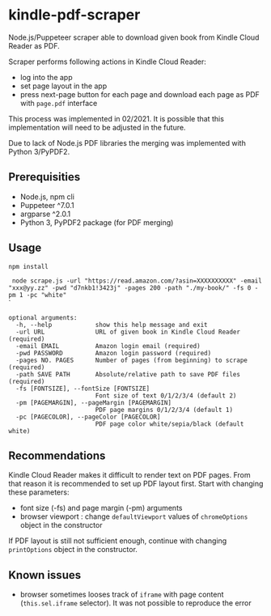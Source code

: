# kindle-pdf-scraper
Node.js/Puppeteer scraper able to download given book from Kindle Cloud Reader as PDF.  

Scraper performs following actions in Kindle Cloud Reader:
- log into the app
- set page layout in the app
- press next-page button for each page and download each page as PDF with `page.pdf` interface  

This process was implemented in 02/2021. It is possible that this implementation will need to be adjusted in the future.  

Due to lack of Node.js PDF libraries the merging was implemented with Python 3/PyPDF2.

## Prerequisities
- Node.js, npm cli
- Puppeteer ^7.0.1
- argparse ^2.0.1
- Python 3, PyPDF2 package (for PDF merging)


## Usage
`npm install`  

`
node scrape.js -url "https://read.amazon.com/?asin=XXXXXXXXXX" -email "xxx@yy.zz" -pwd "d7nkb1!3423j" -pages 200 -path "./my-book/" -fs 0 -pm 1 -pc "white"`  
`
```
optional arguments:  
  -h, --help            show this help message and exit
  -url URL              URL of given book in Kindle Cloud Reader (required)
  -email EMAIL          Amazon login email (required)
  -pwd PASSWORD         Amazon login password (required)
  -pages NO. PAGES      Number of pages (from beginning) to scrape (required)
  -path SAVE PATH       Absolute/relative path to save PDF files (required)
  -fs [FONTSIZE], --fontSize [FONTSIZE]
                        Font size of text 0/1/2/3/4 (default 2)
  -pm [PAGEMARGIN], --pageMargin [PAGEMARGIN]
                        PDF page margins 0/1/2/3/4 (default 1)
  -pc [PAGECOLOR], --pageColor [PAGECOLOR]
                        PDF page color white/sepia/black (default white)
 ```
 
 ## Recommendations
 Kindle Cloud Reader makes it difficult to render text on PDF pages. From that reason it is recommended to set up PDF layout first. Start with changing these parameters:
 - font size (-fs) and page margin (-pm) arguments
 - browser viewport : change `defaultViewport` values of `chromeOptions` object in the constructor  
 
 If PDF layout is still not sufficient enough, continue with changing `printOptions` object in the constructor.  
 
 ## Known issues
 - browser sometimes looses track of `iframe` with page content (`this.sel.iframe` selector). It was not possible to reproduce the error
